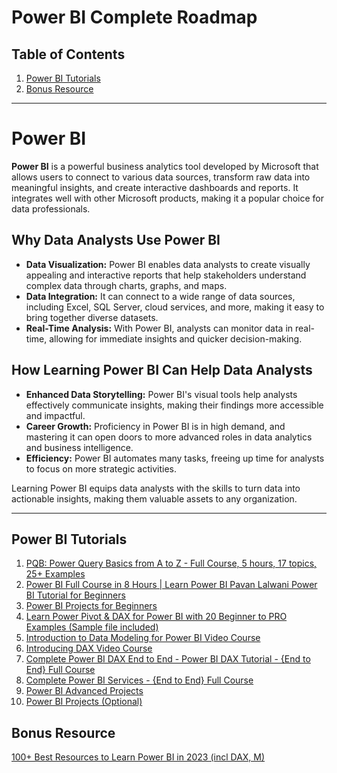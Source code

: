 # Power BI Complete Roadmap

## Table of Contents

1. [Power BI Tutorials](#power-bi-tutorials)
2. [Bonus Resource](#bonus-resource)

---

# Power BI

**Power BI** is a powerful business analytics tool developed by Microsoft that allows users to connect to various data sources, transform raw data into meaningful insights, and create interactive dashboards and reports. It integrates well with other Microsoft products, making it a popular choice for data professionals.

## Why Data Analysts Use Power BI
- **Data Visualization:** Power BI enables data analysts to create visually appealing and interactive reports that help stakeholders understand complex data through charts, graphs, and maps.
- **Data Integration:** It can connect to a wide range of data sources, including Excel, SQL Server, cloud services, and more, making it easy to bring together diverse datasets.
- **Real-Time Analysis:** With Power BI, analysts can monitor data in real-time, allowing for immediate insights and quicker decision-making.

## How Learning Power BI Can Help Data Analysts
- **Enhanced Data Storytelling:** Power BI's visual tools help analysts effectively communicate insights, making their findings more accessible and impactful.
- **Career Growth:** Proficiency in Power BI is in high demand, and mastering it can open doors to more advanced roles in data analytics and business intelligence.
- **Efficiency:** Power BI automates many tasks, freeing up time for analysts to focus on more strategic activities. 

Learning Power BI equips data analysts with the skills to turn data into actionable insights, making them valuable assets to any organization.

---

## Power BI Tutorials

1. [PQB: Power Query Basics from A to Z - Full Course, 5 hours, 17 topics, 25+ Examples](https://www.youtube.com/watch?v=jBEFaDCXB34)
2. [Power BI Full Course in 8 Hours | Learn Power BI Pavan Lalwani Power BI Tutorial for Beginners](https://www.youtube.com/watch?v=UXhGRVTndQA)
3. [Power BI Projects for Beginners](https://www.youtube.com/playlist?list=PLdOKnrf8EcP2ivbQIcVuknjdlUqkoprKo)
4. [Learn Power Pivot & DAX for Power BI with 20 Beginner to PRO Examples (Sample file included)](https://www.youtube.com/watch?v=PQ5lALdFHCU)
5. [Introduction to Data Modeling for Power BI Video Course](https://www.sqlbi.com/p/introduction-to-data-modeling-for-power-bi-video-course/)
6. [Introducing DAX Video Course](https://www.sqlbi.com/p/introducing-dax-video-course/)
7. [Complete Power BI DAX End to End - Power BI DAX Tutorial - {End to End} Full Course](https://www.youtube.com/watch?v=yTOSOgUGKe4)
8. [Complete Power BI Services - {End to End} Full Course](https://www.youtube.com/watch?v=fmmQ4bhLfbo)
9. [Power BI Advanced Projects](https://www.youtube.com/playlist?list=PLO9LeSU_vHCWUvkE1FrGeNxSve7YtJrYl)
10. [Power BI Projects (Optional)](https://www.youtube.com/playlist?list=PLwIcJx1aSL1SeTJgPbFgf1V-5CfsV4l1l)

## Bonus Resource

[100+ Best Resources to Learn Power BI in 2023 (incl DAX, M)](https://gorilla.bi/power-bi/best-learning-resources/)
